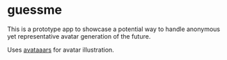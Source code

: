 # guessme
This is a prototype app to showcase a potential way to handle anonymous yet representative avatar generation of the future.

Uses [avataaars](https://avataaars.com/) for avatar illustration. 